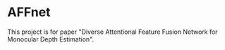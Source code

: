 # AFFnet
This project is for paper "Diverse Attentional Feature Fusion Network for Monocular Depth Estimation".
